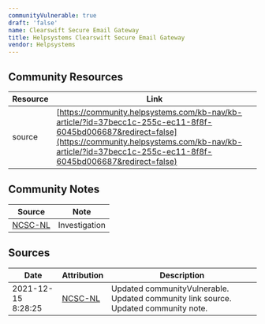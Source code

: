 ```yaml
---
communityVulnerable: true
draft: 'false'
name: Clearswift Secure Email Gateway
title: Helpsystems Clearswift Secure Email Gateway
vendor: Helpsystems
---
```



## Community Resources
| Resource | Link |
| --- | --- |
| source | [https://community.helpsystems.com/kb-nav/kb-article/?id=37becc1c-255c-ec11-8f8f-6045bd006687&redirect=false](https://community.helpsystems.com/kb-nav/kb-article/?id=37becc1c-255c-ec11-8f8f-6045bd006687&redirect=false) |

## Community Notes
| Source | Note |
| --- | --- |
| [NCSC-NL](https://github.com/NCSC-NL/log4shell/blob/main/software/README.md) | Investigation |

## Sources
| Date | Attribution | Description |
| --- | --- | --- |
| 2021-12-15 8:28:25 | [NCSC-NL](https://github.com/NCSC-NL/log4shell/blob/main/software/README.md) | Updated communityVulnerable. Updated community link source. Updated community note.  |
